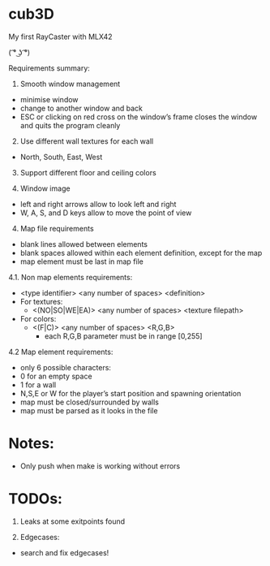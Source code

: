 # cub3D
My first RayCaster with MLX42

( ͡° ͜ʖ ͡°) 

Requirements summary:

1. Smooth window management
  - minimise window
  - change to another window and back
  - ESC or clicking on red cross on the window’s frame closes the window and quits the program cleanly

2. Use different wall textures for each wall
  - North, South, East, West

3. Support different floor and ceiling colors

4. Window image
  - left and right arrows allow to look left and right
  - W, A, S, and D keys allow to move the point of view

4. Map file requirements
  - blank lines allowed between elements
  - blank spaces allowed within each element definition, except for the map
  - map element must be last in map file

4.1. Non map elements requirements:
  - \<type identifier\> \<any number of spaces\> \<definition\>
  - For textures:
    - \<(NO|SO|WE|EA)\> \<any number of spaces\> \<texture filepath\>
  - For colors:
    - <(F|C)> \<any number of spaces\> \<R,G,B\>
      - each R,G,B parameter must be in range [0,255]

4.2 Map element requirements:
  - only 6 possible characters:
  - 0 for an empty space
  - 1 for a wall
  - N,S,E or W for the player’s start position and spawning orientation
  - map must be closed/surrounded by walls
  - map must be parsed as it looks in the file

# Notes:

- Only push when make is working without errors

# TODOs:

1. Leaks at some exitpoints found

2. Edgecases:
- search and fix edgecases!
